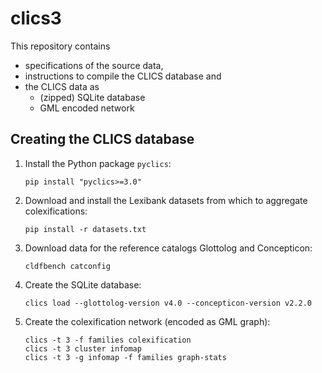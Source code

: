 # clics3

This repository contains 
- specifications of the source data,
- instructions to compile the CLICS database and
- the CLICS data as
  - (zipped) SQLite database
  - GML encoded network


## Creating the CLICS database

1. Install the Python package `pyclics`:
   ```shell script
   pip install "pyclics>=3.0"
   ```
2. Download and install the Lexibank datasets from which to aggregate colexifications:
   ```shell script
   pip install -r datasets.txt
   ```
3. Download data for the reference catalogs Glottolog and Concepticon:
   ```shell script
   cldfbench catconfig
   ```
4. Create the SQLite database:
   ```shell script
   clics load --glottolog-version v4.0 --concepticon-version v2.2.0
   ```
5. Create the colexification network (encoded as GML graph):
   ```shell script
   clics -t 3 -f families colexification
   clics -t 3 cluster infomap
   clics -t 3 -g infomap -f families graph-stats
   ```
